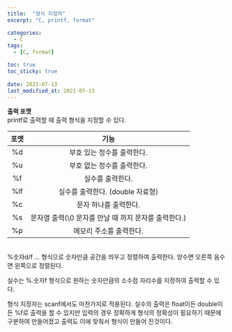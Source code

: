 ```yaml
---
title:  "형식 지정자"
excerpt: "C, printf, format"

categories:
  - C
tags:
  - [C, format]

toc: true
toc_sticky: true
 
date: 2021-07-13
last_modified_at: 2021-07-13
---  
```


**출력 포맷**  <br/>
printf로 출력할 때 출력 형식을 지정할 수 있다.

|포맷|기능|
|:----:|:----:|
|%d|부호 있는 정수를 출력한다.|
|%u|부호 없는 정수를 출력한다.|
|%f|실수를 출력한다.|
|%lf|실수를 출력한다. (double 자료형)|
|%c|문자 하나를 출력한다.|
|%s|문자열 출력(\0 문자를 만날 때 까지 문자를 출력한다.)|
|%p|메모리 주소를 출력한다.|
  
<br/>
%숫자d/f ... 형식으로 숫자만큼 공간을 띄우고 정렬하여 출력한다. 양수면 오른쪽 음수면 왼쪽으로 정렬된다.  

실수는 %.숫자f 형식으로 원하는 숫자만큼의 소수점 자리수를 지정하여 출력할 수 있다.  

형식 지정자는 scanf에서도 마찬가지로 적용된다. 실수의 출력은 float이든 double이든 %f로 출력을 할 수 있지만 입력의 경우 정확하게 형식의 정확성이 필요하기 때문에 구분하여 만들어졌고 출력도 이에 맞춰서 형식이 만들어 진것이다.
